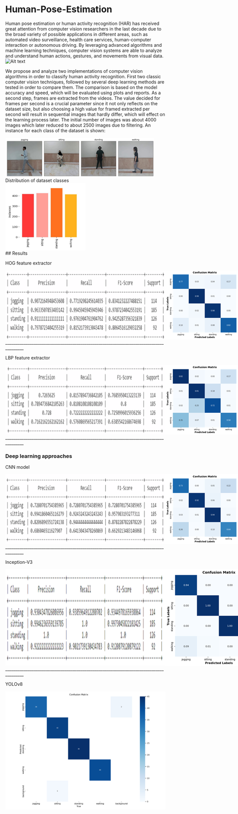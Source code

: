 # Human-Pose-Estimation
Human pose estimation or human activity recognition (HAR) has received great attention from computer vision researchers in the last decade due to the broad variety of possible applications in different areas, such as automated video surveillance, health care services, human-computer interaction or autonomous driving. By leveraging advanced algorithms and machine learning techniques, computer vision systems are able to analyze and understand human actions, gestures, and movements from visual data.
![Alt text](Data/Test.gif)
<!-- <video width="600" height="600" controls>
  <source src="Data/Test.mp4" type="video/mp4">
  Your browser does not support the video tag.
</video> -->

We propose and analyze two implementations of computer vision algorithms in order to classify human activity recognition. First two classic computer vision techniques, followed by several deep learning methods are tested in order to compare them. The comparison is based on the model accuracy and speed, which will be evaluated using plots and reports.
As a second step, frames are extracted from the videos. The value decided for frames per second is a crucial parameter since it not only reflects on the dataset size, but also choosing a high value for framed extracted per second will result in sequential images that hardly differ, which will effect on the learning process later.
The initial number of images was about 4000 images which later reduced to about 2500 images due to filtering.
An instance for each class of the dataset is shown:
<div style="display: flex;">
    <img src="Data\Picture1.png" alt="Image 1">
</div>
Distribution of dataset classes
<div style="display: flex;">
    <img src="Data\Picture2.png" alt="Image 1" style="width: 50%;">
</div>
## Results

HOG feature extractor
<div style="display: flex;">
    <img src="Data\Picture3.png" alt="Image 1">
    <img src="Data\Picture4.png" alt="Image 1">
</div>
_______________________________________________________________________________________

LBP feature extractor
<div style="display: flex;">
    <img src="Data\Picture5.png" alt="Image 1">
    <img src="Data\Picture6.png" alt="Image 1">
</div>
_______________________________________________________________________________________

### Deep learning approaches
CNN model
<div style="display: flex;">
    <img src="Data\Picture7.png" alt="Image 1">
    <img src="Data\Picture8.png" alt="Image 1">
</div>
_______________________________________________________________________________________

Inception-V3 
<div style="display: flex;">
    <img src="Data\Picture9.png" alt="Image 1">
    <img src="Data\Picture10.png" alt="Image 1">
</div>
_______________________________________________________________________________________

YOLOv8
<div style="display: flex;">
    <img src="Data\Picture11.png" alt="Image 1">
</div>

